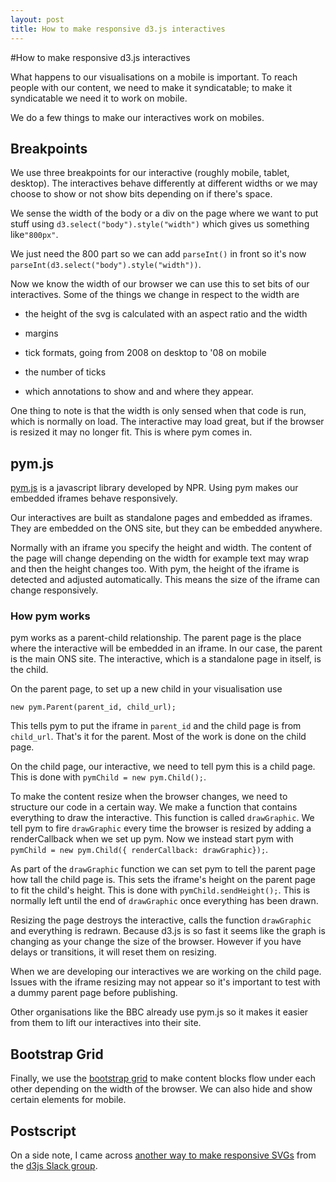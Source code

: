 ```yaml
---
layout: post
title: How to make responsive d3.js interactives
---
```

#How to make responsive d3.js interactives

What happens to our visualisations on a mobile is important. To reach people with our content, we need to make it syndicatable; to make it syndicatable we need it to work on mobile. 



We do a few things to make our interactives work on mobiles. 

## Breakpoints

We use three breakpoints for our interactive (roughly mobile, tablet, desktop). The interactives behave differently at different widths or we may choose to show or not show bits depending on if there's space. 

We sense the width of the body or a div on the page where we want to put stuff using `d3.select("body").style("width")` which gives us something like`"800px"`.

We just need the 800 part so we can add `parseInt()` in front so it's now `parseInt(d3.select("body").style("width"))`.

Now we know the width of our browser we can use this to set bits of our interactives. Some of the things we change in respect to the width are

- the height of the svg is calculated with an aspect ratio and the width
- margins


- tick formats, going from 2008 on desktop to '08 on mobile
- the number of ticks
- which annotations to show and and where they appear.

One thing to note is that the width is only sensed when that code is run, which is normally on load. The interactive may load great, but if the browser is resized it may no longer fit. This is where pym comes in.

## pym.js

[pym.js](http://blog.apps.npr.org/pym.js/) is a javascript library developed by NPR. Using pym makes our embedded iframes behave responsively. 

Our interactives are built as standalone pages and embedded as iframes. They are embedded on the ONS site, but they can be embedded anywhere. 

Normally with an iframe you specify the height and width. The content of the page will change depending on the width for example text may wrap and then the height changes too. With pym, the height of the iframe is detected and adjusted automatically. This means the size of the iframe can change responsively. 

### How pym works 

pym works as a parent-child relationship. The parent page is the place where the interactive will be embedded in an iframe. In our case, the parent is the main ONS site. The interactive, which is a standalone page in itself, is the child. 

On the parent page, to set up a new child in your visualisation use

`new pym.Parent(parent_id, child_url);`

This tells pym to put the iframe in `parent_id` and the child page is from `child_url`. That's it for the parent. Most of the work is done on the child page. 

On the child page, our interactive, we need to tell pym this is a child page. This is done with `pymChild = new pym.Child();`. 

To make the content resize when the browser changes, we need to structure our code in a certain way. We make a function that contains everything to draw the interactive. This function is called `drawGraphic`. We tell pym to fire `drawGraphic` every time the browser is resized by adding a renderCallback when we set up pym. Now we instead start pym with `pymChild = new pym.Child({ renderCallback: drawGraphic});`. 

As part of the `drawGraphic` function we can set pym to tell the parent page how tall the child page is. This sets the iframe's height on the parent page to fit the child's height. This is done with `pymChild.sendHeight();`. This is normally left until the end of `drawGraphic` once everything has been drawn. 

Resizing the page destroys the interactive, calls the function `drawGraphic` and everything is redrawn. Because d3.js is so fast it seems like the graph is changing as your change the size of the browser. However if you have delays or transitions, it will reset them on resizing. 

When we are developing our interactives we are working on the child page. Issues with the iframe resizing may not appear so it's important to test with a dummy parent page before publishing. 

Other organisations like the BBC already use pym.js so it makes it easier from them to lift our interactives into their site.

## Bootstrap Grid

Finally, we use the [bootstrap grid](https://getbootstrap.com/docs/4.0/layout/grid/) to make content blocks flow under each other depending on the width of the browser. We can also hide and show certain elements for mobile. 

## Postscript

On a side note, I came across [another way to make responsive SVGs](https://brendansudol.com/writing/responsive-d3) from the [d3js Slack group](https://d3-slackin.herokuapp.com/). 



